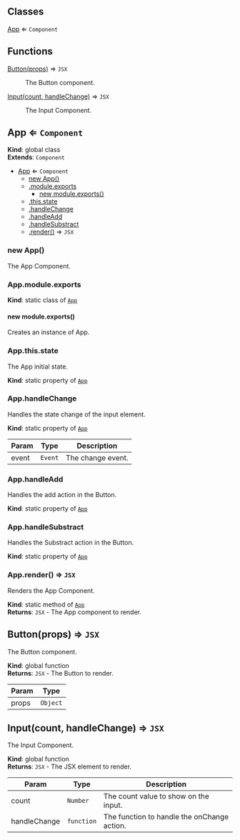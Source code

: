 ## Classes

<dl>
<dt><a href="#App">App</a> ⇐ <code>Component</code></dt>
<dd></dd>
</dl>

## Functions

<dl>
<dt><a href="#Button">Button(props)</a> ⇒ <code>JSX</code></dt>
<dd><p>The Button component.</p>
</dd>
<dt><a href="#Input">Input(count, handleChange)</a> ⇒ <code>JSX</code></dt>
<dd><p>The Input Component.</p>
</dd>
</dl>

<a name="App"></a>

## App ⇐ <code>Component</code>
**Kind**: global class  
**Extends**: <code>Component</code>  

* [App](#App) ⇐ <code>Component</code>
    * [new App()](#new_App_new)
    * [.module.exports](#App.module.exports)
        * [new module.exports()](#new_App.module.exports_new)
    * [.this.state](#App.this.state)
    * [.handleChange](#App.handleChange)
    * [.handleAdd](#App.handleAdd)
    * [.handleSubstract](#App.handleSubstract)
    * [.render()](#App.render) ⇒ <code>JSX</code>

<a name="new_App_new"></a>

### new App()
The App Component.

<a name="App.module.exports"></a>

### App.module.exports
**Kind**: static class of [<code>App</code>](#App)  
<a name="new_App.module.exports_new"></a>

#### new module.exports()
Creates an instance of App.

<a name="App.this.state"></a>

### App.this.state
The App initial state.

**Kind**: static property of [<code>App</code>](#App)  
<a name="App.handleChange"></a>

### App.handleChange
Handles the state change of the input element.

**Kind**: static property of [<code>App</code>](#App)  

| Param | Type | Description |
| --- | --- | --- |
| event | <code>Event</code> | The change event. |

<a name="App.handleAdd"></a>

### App.handleAdd
Handles the add action in the Button.

**Kind**: static property of [<code>App</code>](#App)  
<a name="App.handleSubstract"></a>

### App.handleSubstract
Handles the Substract action in the Button.

**Kind**: static property of [<code>App</code>](#App)  
<a name="App.render"></a>

### App.render() ⇒ <code>JSX</code>
Renders the App Component.

**Kind**: static method of [<code>App</code>](#App)  
**Returns**: <code>JSX</code> - The App component to render.  
<a name="Button"></a>

## Button(props) ⇒ <code>JSX</code>
The Button component.

**Kind**: global function  
**Returns**: <code>JSX</code> - The Button to render.  

| Param | Type |
| --- | --- |
| props | <code>Object</code> | 

<a name="Input"></a>

## Input(count, handleChange) ⇒ <code>JSX</code>
The Input Component.

**Kind**: global function  
**Returns**: <code>JSX</code> - The JSX element to render.  

| Param | Type | Description |
| --- | --- | --- |
| count | <code>Number</code> | The count value to show on the input. |
| handleChange | <code>function</code> | The function to handle the onChange action. |

